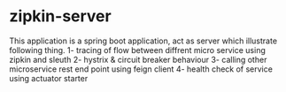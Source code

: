 # zipkin-server
This application is a spring boot application, act as server which illustrate following thing.
1- tracing of flow between diffrent micro service using zipkin and sleuth
2- hystrix & circuit breaker behaviour
3- calling other microservice rest end point using feign client
4- health check of service using actuator starter

